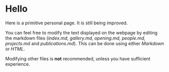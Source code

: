 # Hello
Here is a primitive personal page. It is still being improved.

You can feel free to modify the text displayed on the webpage by editing the markdown files (*index.md, gallery.md, opening.md, people.md, projects.md* and *publications.md*). This can be done using either *Markdown* or *HTML*. <br>

Modifying other files is **not** recommended, unless you have sufficient experience. 
